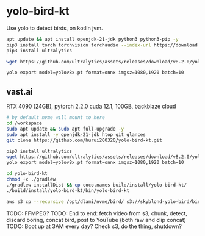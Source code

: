 # yolo-bird-kt
Use yolo to detect birds, on kotlin jvm.

```bash
apt update && apt install openjdk-21-jdk python3 python3-pip -y
pip3 install torch torchvision torchaudio --index-url https://download.pytorch.org/whl/cu118
pip3 install ultralytics

wget https://github.com/ultralytics/assets/releases/download/v8.2.0/yolov8x.pt

yolo export model=yolov8x.pt format=onnx imgsz=1080,1920 batch=10

```

## vast.ai
RTX 4090 (24GB), pytorch 2.2.0 cuda 12.1, 100GB, backblaze cloud

```bash
# by default nvme will mount to here
cd /workspace
sudo apt update && sudo apt full-upgrade -y
sudo apt install -y openjdk-21-jdk htop git glances
git clone https://github.com/hurui200320/yolo-bird-kt.git

pip3 install ultralytics
wget https://github.com/ultralytics/assets/releases/download/v8.2.0/yolov8x.pt
yolo export model=yolov8x.pt format=onnx imgsz=1080,1920 batch=10

cd yolo-bird-kt
chmod +x ./gradlew
./gradlew installDist && cp coco.names build/install/yolo-bird-kt/
./build/install/yolo-bird-kt/bin/yolo-bird-kt

aws s3 cp --recursive /opt/dlami/nvme/bird/ s3://skyblond-yolo-bird/bird/
```

TODO: FFMPEG?
TODO: End to end: fetch video from s3, chunk, detect, discard boring, concat bird, post to YouTube (both raw and clip concat)
TODO: Boot up at 3AM every day? Check s3, do the thing, shutdown?


